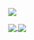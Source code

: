<p align="left">
  <a href="https://github.com/ryo-ma/github-profile-trophy">
    <img src="https://github-profile-trophy.vercel.app/?username=screw-hand&column=-1&margin-w=15&argin-h=15&no-bg=true" />
  </a>
</p>

<a href="https://github.com/anuraghazra/github-readme-stats">
  <img align="center" src="https://github-readme-stats-screw-hand.vercel.app/api?username=screw-hand&count_private=false&count_private=true&show_icons=true&line_height=28.5&include_all_commits=true&theme=react" />
  
  <img align="center" src="https://github-readme-stats-screw-hand.vercel.app/api/top-langs/?username=screw-hand&count_private=true&layout=donut&theme=react" />
</a>
